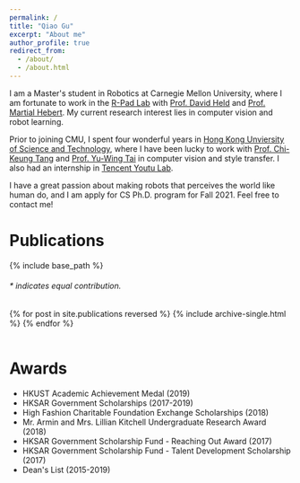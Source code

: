 ```yaml
---
permalink: /
title: "Qiao Gu"
excerpt: "About me"
author_profile: true
redirect_from: 
  - /about/
  - /about.html
---
```


I am a Master's student in Robotics at Carnegie Mellon University, where I am fortunate to work in the [R-Pad Lab](https://r-pad.github.io/) with [Prof. David Held](https://davheld.github.io/) and [Prof. Martial Hebert](http://www.cs.cmu.edu/~hebert/). My current research interest lies in computer vision and robot learning. 

Prior to joining CMU, I spent four wonderful years in [Hong Kong Unviersity of Science and Technology](https://www.ust.hk/home), where I have been lucky to work with [Prof. Chi-Keung Tang](http://www.cs.ust.hk/~cktang/bio-sketch-review.htm) and [Prof. Yu-Wing Tai](https://www.cse.ust.hk/admin/people/faculty/profile/yuwing) in computer vision and style transfer. I also had an internship in [Tencent Youtu Lab](https://open.youtu.qq.com/#/open). 

I have a great passion about making robots that perceives the world like human do, and I am apply for CS Ph.D. program for Fall 2021. Feel free to contact me!

# Publications 

{% include base_path %}

<h6>* indicates equal contribution. </h6>

<table style="width:100%;border:0px;border-spacing:0px;border-collapse:separate;margin-right:auto;margin-left:auto;">
<tbody>
  {% for post in site.publications reversed %}
    {% include archive-single.html %}
  {% endfor %}
</tbody>
</table>

# Awards

* HKUST Academic Achievement Medal (2019)
* HKSAR Government Scholarships (2017-2019)
* High Fashion Charitable Foundation Exchange Scholarships (2018)
* Mr. Armin and Mrs. Lillian Kitchell Undergraduate Research Award (2018)
* HKSAR Government Scholarship Fund - Reaching Out Award (2017)
* HKSAR Government Scholarship Fund - Talent Development Scholarship (2017)
* Dean's List (2015-2019)
